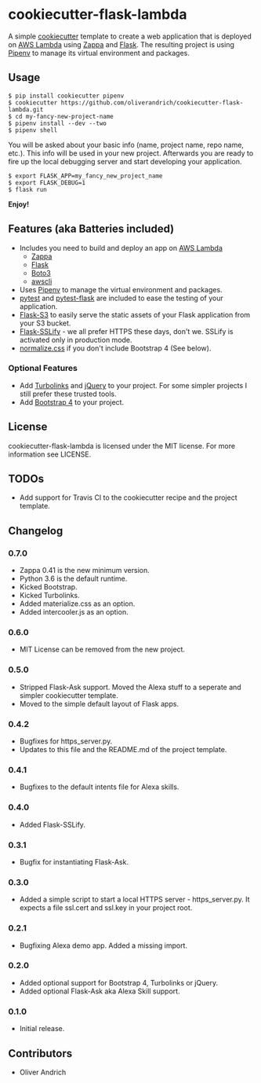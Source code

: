 # cookiecutter-flask-lambda

A simple [cookiecutter](https://cookiecutter.readthedocs.io/en/latest/)
template to create a web application that is deployed on
[AWS Lambda](https://aws.amazon.com/lambda/details/) using
[Zappa](https://www.zappa.io) and [Flask](http://flask.pocoo.org). The
resulting project is using [Pipenv](http://docs.pipenv.org/en/latest/) to
manage its virtual environment and packages.

## Usage

```
$ pip install cookiecutter pipenv
$ cookiecutter https://github.com/oliverandrich/cookiecutter-flask-lambda.git
$ cd my-fancy-new-project-name
$ pipenv install --dev --two
$ pipenv shell
```

You will be asked about your basic info (name, project name, repo name, etc.).
This info will be used in your new project. Afterwards you are ready to fire up
the local debugging server and start developing your application.

```
$ export FLASK_APP=my_fancy_new_project_name
$ export FLASK_DEBUG=1
$ flask run
```

**Enjoy!**

## Features (aka Batteries included)

 * Includes you need to build and deploy an app on
 [AWS Lambda](https://aws.amazon.com/lambda/details/)
    * [Zappa](https://www.zappa.io)
    * [Flask](http://flask.pocoo.org)
    * [Boto3](https://boto3.readthedocs.io/en/latest/)
    * [awscli](https://github.com/aws/aws-cli)
 * Uses [Pipenv](http://docs.pipenv.org/en/latest/) to manage the virtual
 environment and packages.
 * [pytest](http://doc.pytest.org/en/latest/) and
 [pytest-flask](https://pytest-flask.readthedocs.io/en/latest/) are included to
 ease the testing of your application.
 * [Flask-S3](http://flask-s3.readthedocs.io/en/latest/) to easily serve the
 static assets of your Flask application from your S3 bucket.
 * [Flask-SSLify](https://github.com/kennethreitz/flask-sslify) - we all prefer
 HTTPS these days, don't we. SSLify is activated only in production mode.
 * [normalize.css](https://necolas.github.io/normalize.css/) if you don't
 include Bootstrap 4 (See below).

### Optional Features

 * Add [Turbolinks](https://github.com/turbolinks/turbolinks)
 and [jQuery](http://jquery.com) to your project. For some simpler projects I
 still prefer these trusted tools.
 * Add [Bootstrap 4](https://v4-alpha.getbootstrap.com) to your project.

## License

cookiecutter-flask-lambda is licensed under the MIT license. For more
information see LICENSE.

## TODOs

 * Add support for Travis CI to the cookiecutter recipe and the project template.

## Changelog

### 0.7.0

 * Zappa 0.41 is the new minimum version.
 * Python 3.6 is the default runtime.
 * Kicked Bootstrap.
 * Kicked Turbolinks.
 * Added materialize.css as an option.
 * Added intercooler.js as an option.

### 0.6.0

 * MIT License can be removed from the new project.

### 0.5.0

 * Stripped Flask-Ask support. Moved the Alexa stuff to a seperate and simpler cookiecutter template.
 * Moved to the simple default layout of Flask apps.

### 0.4.2

 * Bugfixes for https_server.py.
 * Updates to this file and the README.md of the project template.

### 0.4.1

 * Bugfixes to the default intents file for Alexa skills.

### 0.4.0

 * Added Flask-SSLify.

### 0.3.1

 * Bugfix for instantiating Flask-Ask.

### 0.3.0

 * Added a simple script to start a local HTTPS server - https_server.py. It
 expects a file ssl.cert and ssl.key in your project root.

### 0.2.1

 * Bugfixing Alexa demo app. Added a missing import.

### 0.2.0

 * Added optional support for Bootstrap 4, Turbolinks or jQuery.
 * Added optional Flask-Ask aka Alexa Skill support.

### 0.1.0

 * Initial release.

## Contributors

 * Oliver Andrich
